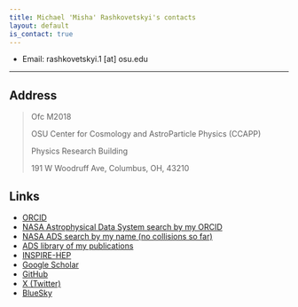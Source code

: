 ```yaml
---
title: Michael 'Misha' Rashkovetskyi's contacts
layout: default
is_contact: true
---
```


* Email: rashkovetskyi.1 [at] osu.edu

---

## Address

> Ofc M2018
>
> OSU Center for Cosmology and AstroParticle Physics (CCAPP)
>
> Physics Research Building
>
> 191 W Woodruff Ave, Columbus, OH, 43210

## Links

* [ORCID](https://orcid.org/0000-0001-7144-2349)
* [NASA Astrophysical Data System search by my ORCID](https://ui.adsabs.harvard.edu/search/q=orcid:0000-0001-7144-2349)
* [NASA ADS search by my name (no collisions so far)](https://ui.adsabs.harvard.edu/search/q=author:"rashkovetskyi,%20m")
* [ADS library of my publications](https://ui.adsabs.harvard.edu/public-libraries/Cx35iQhISOC4oNyvk2tqZA)
* [INSPIRE-HEP](https://inspirehep.net/authors/1900089)
* [Google Scholar](https://scholar.google.com/citations?user=z-_StAYAAAAJ)
* [GitHub](https://github.com/misharash)
* [X (Twitter)](https://x.com/rashkovetskyim)
* [BlueSky](https://bsky.app/profile/rashkovetsky.im)